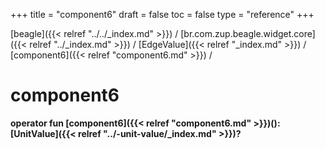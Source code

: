 +++
title = "component6"
draft = false
toc = false
type = "reference"
+++

[beagle]({{< relref "../../_index.md" >}}) / [br.com.zup.beagle.widget.core]({{< relref "../_index.md" >}}) / [EdgeValue]({{< relref "_index.md" >}}) / [component6]({{< relref "component6.md" >}}) / 



# component6  
  
<b><b>operator fun [component6]({{< relref "component6.md" >}})(): [UnitValue]({{< relref "../-unit-value/_index.md" >}})?</b></b>  



